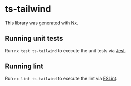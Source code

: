 # ts-tailwind

This library was generated with [Nx](https://nx.dev).

## Running unit tests

Run `nx test ts-tailwind` to execute the unit tests via [Jest](https://jestjs.io).

## Running lint

Run `nx lint ts-tailwind` to execute the lint via [ESLint](https://eslint.org/).
